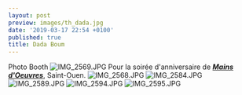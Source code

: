 ```yaml
---
layout: post
preview: images/th_dada.jpg
date: '2019-03-17 22:54 +0100'
published: true
title: Dada Boum
---
```

Photo Booth
![IMG_2569.JPG]({{site.baseurl}}/images/IMG_2569.JPG)
Pour la soirée d'anniversaire de **_[Mains d'Oeuvres](https://www.mainsdoeuvres.org/)_**, Saint-Ouen.
![IMG_2568.JPG]({{site.baseurl}}/images/IMG_2568.JPG)
![IMG_2584.JPG]({{site.baseurl}}/images/IMG_2584.JPG)
![IMG_2589.JPG]({{site.baseurl}}/images/IMG_2589.JPG)
![IMG_2594.JPG]({{site.baseurl}}/images/IMG_2594.JPG)
![IMG_2595.JPG]({{site.baseurl}}/images/IMG_2595.JPG)

